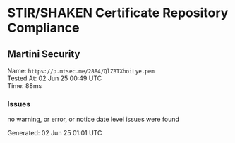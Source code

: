 # STIR/SHAKEN Certificate Repository Compliance

## Martini Security

Name: `https://p.mtsec.me/2884/QlZBTXhoiLye.pem`\
Tested At: 02 Jun 25 00:49 UTC\
Time: 88ms

### Issues

no warning, or error, or notice date level issues were found

Generated: 02 Jun 25 01:01 UTC